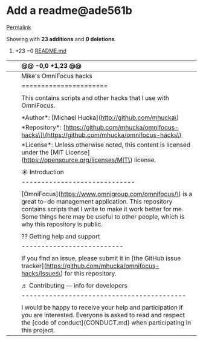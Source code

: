 # Add a readme@ade561b

[Permalink](add-a-readme-ade561b.md)

 Showing with **23 additions** and **0 deletions**.

1.  +23 −0 [README.md](add-a-readme-ade561b.md#diff-b335630551682c19a781afebcf4d07bf978fb1f8ac04c6bf87428ed5106870f5)

|  |  | @@ -0,0 +1,23 @@ |
| :--- | :--- | :--- |
|  |  |  Mike's OmniFocus hacks |
|  |  |  ====================== |
|  |  |  |
|  |  |  This contains scripts and other hacks that I use with OmniFocus. |
|  |  |  |
|  |  |  \*Author\*: \[Michael Hucka\]\(http://github.com/mhucka\)  |
|  |  |  \*Repository\*: \[https://github.com/mhucka/omnifocus-hacks\]\(https://github.com/mhucka/omnifocus-hacks\)  |
|  |  |  \*License\*: Unless otherwise noted, this content is licensed under the \[MIT License\]\(https://opensource.org/licenses/MIT\) license. |
|  |  |  |
|  |  |  ☀ Introduction |
|  |  |  ----------------------------- |
|  |  |  |
|  |  |  \[OmniFocus\]\(https://www.omnigroup.com/omnifocus/\) is a great to-do management application. This repository contains scripts that I write to make it work better for me. Some things here may be useful to other people, which is why this repository is public. |
|  |  |  |
|  |  |  ⁇ Getting help and support |
|  |  |  -------------------------- |
|  |  |  |
|  |  |  If you find an issue, please submit it in \[the GitHub issue tracker\]\(https://github.com/mhucka/omnifocus-hacks/issues\) for this repository. |
|  |  |  |
|  |  |  ♬ Contributing — info for developers |
|  |  |  ------------------------------------------ |
|  |  |  |
|  |  |  I would be happy to receive your help and participation if you are interested. Everyone is asked to read and respect the \[code of conduct\]\(CONDUCT.md\) when participating in this project. |

